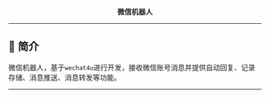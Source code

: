 <p align="center">
	<strong>微信机器人</strong>
</p>


----------

## 🌆 简介

微信机器人，基于`wechat4u`进行开发，接收微信账号消息并提供自动回复、记录存储、消息推送、消息转发等功能。

----------
